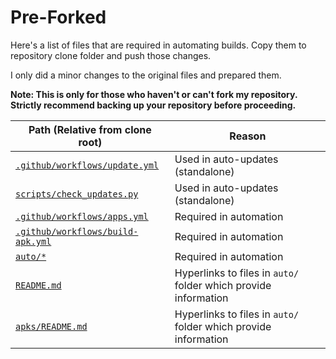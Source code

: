 # Pre-Forked

Here's a list of files that are required in automating builds. Copy them to repository clone folder and push those changes.

I only did a minor changes to the original files and prepared them.

**Note: This is only for those who haven't or can't fork my repository. Strictly recommend backing up your repository before proceeding.**

|                     Path (Relative from clone root)                   |                Reason               |
|-----------------------------------------------------------------------|-------------------------------------|
| [`.github/workflows/update.yml`](/.github/workflows/update.yml)       |  Used in auto-updates (standalone)  |
| [`scripts/check_updates.py`](/scripts/check_updates.py)               |  Used in auto-updates (standalone)  |
| [`.github/workflows/apps.yml`](/.github/workflows/apps.yml)           |        Required in automation       |
| [`.github/workflows/build-apk.yml`](/.github/workflows/build-apk.yml) |        Required in automation       |
| [`auto/*`](/auto/)                                                    |        Required in automation       |
| [`README.md`](/README.md)                                             | Hyperlinks to files in `auto/` folder which provide information |
| [`apks/README.md`](/apks/README.md)                                   | Hyperlinks to files in `auto/` folder which provide information |
